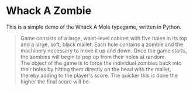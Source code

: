 # Whack A Zombie

This is a simple demo of the Whack A Mole typegame, written in Python.

> Game consists of a large, waist-level cabinet with five holes in its top and a large, soft, black mallet. Each hole contains a zombie and the machinery necessary to move it up and down. Once the game starts, the zombies will begin to pop up from their holes at random.  
> The object of the game is to force the individual zombies back into their holes by hitting them directly on the head with the mallet, thereby adding to the player's score. The quicker this is done the higher the final score will be.
